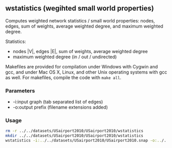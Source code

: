 wstatistics (wegihted small world properties)
---------------------------------------------

Computes weighted network statistics / small world properties: nodes, edges,
sum of weights, average weighted degree, and maximum weighted degree.

Statistics:

  - nodes |V|, edges |E|, sum of weights, average weighted degree
  - maximum weighted degree (in / out / undirected)

Makefiles are provided for compilation under Windows with Cygwin and gcc,
and under Mac OS X, Linux, and other Unix operating systems with gcc as
well. For makefiles, compile the code with `make all`.

### Parameters ###

  - -i:input graph (tab separated list of edges)
  - -o:output prefix (filename extensions added)

### Usage ###

```bash
rm -r ../../datasets/USairport2010/USairport2010/wstatistics
mkdir ../../datasets/USairport2010/USairport2010/wstatistics
wstatistics -i:../../datasets/USairport2010/USairport2010.snap -o:../../datasets/USairport2010/USairport2010/centrality/USairport2010
```